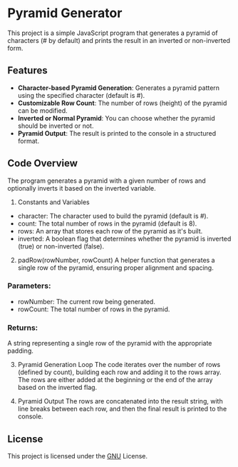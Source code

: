 # **Pyramid Generator**
This project is a simple JavaScript program that generates a pyramid of characters (# by default) and prints the result in an inverted or non-inverted form.

## **Features**
* **Character-based Pyramid Generation**: Generates a pyramid pattern using the specified character (default is #).
* **Customizable Row Count**: The number of rows (height) of the pyramid can be modified.
* **Inverted or Normal Pyramid**: You can choose whether the pyramid should be inverted or not.
* **Pyramid Output**: The result is printed to the console in a structured format.

## **Code Overview**
The program generates a pyramid with a given number of rows and optionally inverts it based on the inverted variable.

1. Constants and Variables
* character: The character used to build the pyramid (default is #).
* count: The total number of rows in the pyramid (default is 8).
* rows: An array that stores each row of the pyramid as it's built.
* inverted: A boolean flag that determines whether the pyramid is inverted (true) or non-inverted (false).

2. padRow(rowNumber, rowCount)
A helper function that generates a single row of the pyramid, ensuring proper alignment and spacing.

### **Parameters**:
* rowNumber: The current row being generated.
* rowCount: The total number of rows in the pyramid.

### **Returns**:
A string representing a single row of the pyramid with the appropriate padding.

3. Pyramid Generation Loop
The code iterates over the number of rows (defined by count), building each row and adding it to the rows array. The rows are either added at the beginning or the end of the array based on the inverted flag.

4. Pyramid Output
The rows are concatenated into the result string, with line breaks between each row, and then the final result is printed to the console.


## **License**
This project is licensed under the [GNU](https://github.com/stephenombuya/Pyramid-Generator/blob/main/README.md) License.

